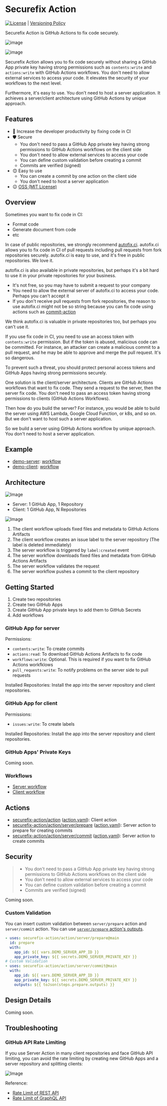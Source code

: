 # Securefix Action

[![License](http://img.shields.io/badge/license-mit-blue.svg?style=flat-square)](https://raw.githubusercontent.com/securefix-action/action/main/LICENSE) | [Versioning Policy](https://github.com/suzuki-shunsuke/versioning-policy/blob/main/POLICY.md)

Securefix Action is GitHub Actions to fix code securely.

![image](https://github.com/user-attachments/assets/21ec46f9-3c9b-4314-8609-0ef1b8c25791)

![image](https://github.com/user-attachments/assets/5d854cf1-cff1-4af2-ab71-81cba3d8eb1d)

Securefix Action allows you to fix code securely without sharing a GitHub App private key having strong permissions such as `contents:write` and `actions:write` with GitHub Actions workflows.
You don't need to allow external services to access your code.
It elevates the security of your workflows to the next level.

Furthermore, it's easy to use.
You don't need to host a server application.
It achieves a server/client architecture using GitHub Actions by unique approach.

## Features

- 💪 Increase the developer productivity by fixing code in CI
- 🛡 Secure
  - You don't need to pass a GitHub App private key having strong permissions to GitHub Actions workflows on the client side
  - You don't need to allow external services to access your code
  - You can define custom validation before creating a commit
  - Commits are verified (signed)
- 😊 Easy to use
  - You can create a commit by one action on the client side
  - You don't need to host a server application
- 😉 [OSS (MIT License)](LICENSE)

## Overview

Sometimes you want to fix code in CI:

- Format code
- Generate document from code
- etc

In case of public repositories, we strongly recommend [autofix.ci](https://autofix.ci).
autofix.ci allows you to fix code in CI of pull requests including pull requests from fork repositories securely.
autofix.ci is easy to use, and it's free in public repositories. We love it.

autofix.ci is also available in private repositories, but perhaps it's a bit hard to use it in your private repositories for your business.

- It's not free, so you may have to submit a request to your company
- You need to allow the external server of autofix.ci to access your code. Perhaps you can't accept it
- If you don't receive pull requests from fork repositories, the reason to use autofix.ci might not be so string because you can fix code using actions such as [commit-action](https://github.com/suzuki-shunsuke/commit-action)

We think autofix.ci is valuable in private repositories too, but perhaps you can't use it.

If you use fix code in CI, you need to use an access token with `contents:write` permission.
But if the token is abused, malicious code can be committed.
For instance, an attacker can create a malicious commit to a pull request, and he may be able to approve and merge the pull request.
It's so dangerous.

To prevent such a threat, you should protect personal access tokens and GitHub Apps having strong permissions securely.

One solution is the client/server architecture.
Clients are GitHub Actions workflows that want to fix code.
They send a request to the server, then the server fix code.
You don't need to pass an access token having strong permissions to clients (GitHub Actions Workflows).

Then how do you build the server?
For instance, you would be able to build the server using AWS Lambda, Google Cloud Function, or k8s, and so on.
But we don't want to host such a server application.

So we build a server using GitHub Actions workflow by unique approach.
You don't need to host a server application.

## Example

- [demo-server](https://github.com/securefix-action/demo-server): [workflow](https://github.com/securefix-action/demo-server/blob/main/.github/workflows/securefix.yaml)
- [demo-client](https://github.com/securefix-action/demo-client): [workflow](https://github.com/securefix-action/demo-client/blob/main/.github/workflows/securefix.yaml)

## Architecture

![Image](https://github.com/user-attachments/assets/94781831-0aad-4513-ac92-fb5cfa859e19)

- Server: 1 GitHub App, 1 Repository
- Client: 1 GitHub App, N Repositories

![Image](https://github.com/user-attachments/assets/383de1da-a267-4f96-a86c-9151d66cebc5)

1. The client workflow uploads fixed files and metadata to GitHub Actions Artifacts
1. The client workflow creates an issue label to the server repository (The label is deleted immediately)
1. The server workflow is triggered by `label:created` event
1. The server workflow downloads fixed files and metadata from GitHub Actions Artifacts
1. The server workflow validates the request
1. The server workflow pushes a commit to the client repository

## Getting Started

1. Create two repositories
1. Create two GitHub Apps
1. Create GitHub App private keys to add them to GitHub Secrets
1. Add workflows

### GitHub App for server

Permissions:

- `contents:write`: To create commits
- `actions:read`: To download GitHub Actions Artifacts to fix code
- `workflows:write`: Optional. This is required if you want to fix GitHub Actions workfklows
- `pull_requests:write`: To notify problems on the server side to pull requests

Installed Repositories: Install the app into the server repository and client repositories.

### GitHub App for client

Permissions:

- `issues:write`: To create labels

Installed Repositories: Install the app into the server repository and client repositories.

### GitHub Apps' Private Keys

Coming soon.

### Workflows

- [Server workflow](https://github.com/securefix-action/demo-server/blob/main/.github/workflows/securefix.yaml)
- [Client workflow](https://github.com/securefix-action/demo-client/blob/main/.github/workflows/securefix.yaml)

## Actions

- [securefix-action/action](docs/client.md) ([action.yaml](action.yaml)): Client action
- [securefix-action/action/server/prepare](server/prepare) ([action.yaml](server/prepare/action.yaml)): Server action to prepare for creating commits
- [securefix-action/action/server/commit](server/commit) ([action.yaml](server/commit/action.yaml)): Server action to create commits

## Security

> - You don't need to pass a GitHub App private key having strong permissions to GitHub Actions workflows on the client side
> - You don't need to allow external services to access your code
> - You can define custom validation before creating a commit
> - Commits are verified (signed)

Coming soon.

### Custom Validation

You can insert custom validation between `server/prepare` action and `server/commit` action.
You can use [`server/prepare` action's outputs](server/prepare#outputs).

```yaml
- uses: securefix-action/action/server/prepare@main
  id: prepare
  with:
    app_id: ${{ vars.DEMO_SERVER_APP_ID }}
    app_private_key: ${{ secrets.DEMO_SERVER_PRIVATE_KEY }}
# Custom Validation
- uses: securefix-action/action/server/commit@main
  with:
    app_id: ${{ vars.DEMO_SERVER_APP_ID }}
    app_private_key: ${{ secrets.DEMO_SERVER_PRIVATE_KEY }}
    outputs: ${{ toJson(steps.prepare.outputs) }}
```

## Design Details

Coming soon.

## Troubleshooting

### GitHub API Rate Limiting

If you use Server Action in many client repositories and face GitHub API limiting, you can avoid the rate limiting by creating new GitHub Apps and a server repository and splitting clients:

![Image](https://github.com/user-attachments/assets/34551fb7-6471-4bf2-bea1-c6056c005330)

Reference:

- [Rate Limit of REST API](https://docs.github.com/en/enterprise-cloud@latest/rest/using-the-rest-api/rate-limits-for-the-rest-api?apiVersion=2022-11-28)
- [Rate Limit of GraphQL API](https://docs.github.com/en/enterprise-cloud@latest/graphql/overview/rate-limits-and-node-limits-for-the-graphql-api)
